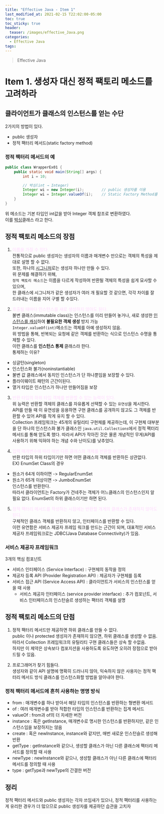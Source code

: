 ```yaml
---
title: "Effective Java - Item 1"
last_modified_at: 2021-02-15 T22:02:00-05:00
toc: true
toc_sticky: true
header:
  teaser: /images/effective_Java.png
categories: 
  - Effective Java
tags:
---
```


> Effective Java

Item 1. 생성자 대신 정적 팩토리 메소드를 고려하라
=============
 
## 클라이언트가 클래스의 인스턴스를 얻는 수단
2가지의 방법이 있다.  
* public 생성자
* 정적 팩터리 메서드(static factory method)

### 정적 팩터리 메서드의 예
```java
public class WrapperEx01 {
	public static void main(String[] args) {
		int i = 10;

		// 박싱(int → Integer)
		Integer wi = new Integer(i); 		// public 생성자를 이용
		Integer wi = Integer.valueOf(i);	// Static Factory Method를 이용
	}
}
```
위 메소드는 기본 타입인 int값을 받아 Integer 객체 참조로 변환하였다.  
이를 [박싱](http://blog.naver.com/PostView.nhn?blogId=heartflow89&logNo=220975218499&redirect=Dlog&widgetTypeCall=true)클래스 라고 한다.  


## 정적 팩토리 메소드의 장점

1. <span style="color:#ffd9fe">이름을 가질 수 있다.</span>  
전통적으로 public 생성자는 생성자의 이름과 매개변수 만으로는 객체의 특성을 제대로 설명 할 수 없다.  
또한, 하나의 [시그니처](https://gbsb.tistory.com/218)로는 생성자 하나만 만들 수 있다.  
위 문제를 해결하기 위해,  
`정적 팩토리 메소드`는 이름을 다르게 작성하여 반환될 객체의 특성을 쉽게 묘사할 수 있으며,  
한 클래스에 시그니처가 같은 생성자가 여러 개 필요할 것 같으면, 각각 차이를 잘 드러내는 이름을 지어 구별 할 수있다.  

2. <span style="color:#ffd9fe">호출될 때마다 인스턴스를 새로 생성하지 않아도 된다.</span>  
불변 클래스(immutable class)는 인스턴스를 미리 만들어 놓거나, 새로 생성한 [인스턴스를 캐싱](https://woowacourse.github.io/javable/post/2020-06-24-caching-instance/)하여 **불필요한 객체 생성** 방지 가능  
`Integer.valueOf(int)`메소드는 객체를 아예 생성하지 않음.  
위 방법을 통해, 반복되는 요청에 같은 객체를 반환하는 식으로 인스턴스 수명을 통제할 수 있다.  
이런 클래스를 **인스턴스 통제** 클래스라 한다.  
통제하는 이유?  
* 싱글턴(singleton)
* 인스턴스화 불가(noninstantiable)
* 불변 값 클래스에서 동치인 인스턴스가 단 하나뿐임을 보장할 수 있다.
* 플라이웨이트 패턴의 근간이된다.
* 열거 타입은 인스턴스가 하나만 만들어짐을 보장  

3. <span style="color:#ffd9fe">반환 타입의 하위 타입 객체를 반환할 수 있는 능력이 있다.</span>  
위 능력은 반환할 객체의 클래스를 자유롭게 선택할 수 있는 `유연성`을 제시한다.  
API를 만들 때 이 유연성을 응용하면 구현 클래스를 공개하지 않고도 그 객체를 반환할 수 있어 API를 작게 유지 할 수 있다.  
Collection 프레임워크는 45개의 유틸리티 구현체를 제공하는데, 이 구현체 대부분을 단 하나의 인스턴스화 불가 클래스인 `java.util.Collections`에서 정적 팩터리 메서드를 통해 얻도록 했다.  따라서 API가 작아진 것은 물론 개념적인 무게(API를 사용하기 위해 익혀야 하는 개념 수와 난이도)를 낮추었다.  

4. <span style="color:#ffd9fe">입력 매개변수에 따라 매번 다른 클래스의 객체를 반환할 수 있다.</span>  
반환 타입의 하위 타입이기만 하면 어떤 클래스의 객체를 반환하든 상관없다.  
EX) EnumSet Class의 경우
* 원소가 64개 이하이면 -> RegularEnumSet
* 원소가 65개 이상이면 -> JumboEnumSet  
인스턴스를 반환한다.  
따라서 클라이언트는 Factory가 건네주는 객체가 어느클래스의 인스턴스인지 알 필요 없다. EnumSet의 하위 클래스이기만 하면 된다.  

5. <span style="color:#ffd9fe">정적 팩터리 메서드를 작성하는 시점에는 반환할 개게의 클래스가 존재하지 않아도 된다.</span>  
구체적인 클래스 객체를 반환하지 않고, 인터페이스를 반환할 수 있다.  
이런 유연함은 서비스 제공자 프레임 워크를 만드는 근간이 되며, 대표적인 서비스 제공자 프레임워크로는 JDBC(Java Database Connectivity)가 있음.

### 서비스 제공자 프레임워크
3개의 핵심 컴포넌트
* 서비스 인터페이스 (Service Interface) : 구현체의 동작을 정의
* 제공자 등록 API (Provider Registration API) : 제공자가 구현체를 등록
* 서비스 접근 API (Service Access API) : 클라이언트가 서비스의 인스턴스를 얻을 때 사용
  + 서비스 제공자 인터페이스 (service provider interface) : 추가 컴포넌트, 서비스 인터페이스의 인스턴슬르 생성하는 팩터리 객체를 설명  

## 정적 팩토리 메소드의 단점
1. 정적 팩터리 메서드만 제공하면 하위 클래스를 만들 수 없다.  
public 이나 protected 생성자가 존재하지 않으면, 하위 클래스를 생성할 수 없음.  
따라서 Collection 프레임워크의 유틸리티 구현 클래스들은 상속 할 수없음.  
하지만 이 제약은 상속보다 컴포지션을 사용하도록 유도하면 오히려 장점으로 받아드릴 수 있음.  

2. 프로그래머가 찾기 힘들다.  
생성자와 같이 API 설명에 명확히 드러나지 않아, 익숙하지 않은 사용자는 정적 팩터리 메서드 방식 클래스를 인스턴스화할 방법을 알아내야 한다.  

### 정적 팩터리 메서드에 흔히 사용하는 명명 방식
* from 	: 매개변수를 하나 받아서 해당 타입의 인스턴스를 반환하는 형변환 메서드
* of 	: 여러 매개변수를 받아 적합한 타입의 인스턴스를 반환하는 집계 메서드
* valueOf  	: from과 of의 더 자세한 버전
* instance 	: 혹은 getInstance, 매개변수로 명시한 인스턴스를 반환하지만, 같은 인스턴스임을 보장하지는 않음
* create 	: 혹은 newInstance, instance와 같지만, 매번 새로운 인스턴슬르 생성해 반환
* getType 	: getInstance와 같으나, 생성할 클래스가 아닌 다른 클래스에 팩터리 메서드를 정의할 때 사용
* newType 	: newInstance와 같으나, 생성할 클래스가 아닌 다른 클래스에 팩터리 메서드를 정의할 때 사용
* type	: getType과 newType의 간결한 버전

## 정리
정적 팩터리 메서드와 public 생성자는 각자 쓰임새가 있으나, 정적 팩터리를 사용하는 게 유리한 경우가 더 많으므로 public 생성자를 제공하던 습관을 고치자
